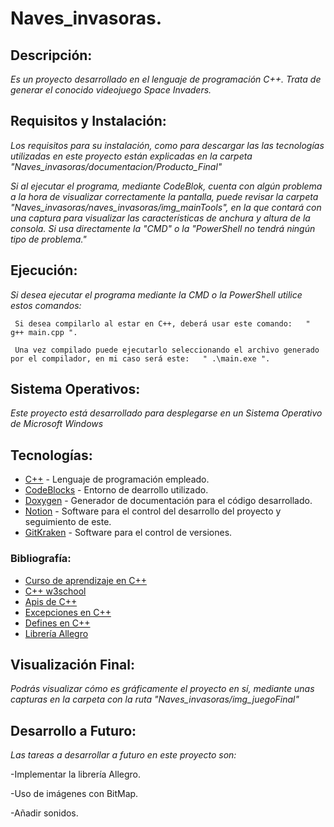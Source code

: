 # Naves_invasoras.

## Descripción:

_Es un proyecto desarrollado en el lenguaje de programación C++. Trata de generar el conocido videojuego Space Invaders._

## Requisitos y Instalación:

_Los requisitos para su instalación, como para descargar las las tecnologías utilizadas en este proyecto están explicadas en la carpeta "Naves_invasoras/documentacion/Producto_Final"_

_Si al ejecutar el programa, mediante CodeBlok, cuenta con algún problema a la hora de visualizar correctamente la pantalla, puede revisar la carpeta "Naves_invasoras/naves_invasoras/img_mainTools", en la que contará con una captura para visualizar las características de anchura y altura de la consola. Si usa directamente la "CMD" o la "PowerShell no tendrá ningún tipo de problema."_

## Ejecución:

_Si desea ejecutar el programa mediante la CMD o la PowerShell utilice estos comandos:_

```
 Si desea compilarlo al estar en C++, deberá usar este comando:   " g++ main.cpp ".
```

```
 Una vez compilado puede ejecutarlo seleccionando el archivo generado por el compilador, en mi caso será este:   " .\main.exe ".
```

## Sistema Operativos:

_Este proyecto está desarrollado para desplegarse en un Sistema Operativo de Microsoft Windows_


## Tecnologías:

* [C++](https://www.cplusplus.com/) - Lenguaje de programación empleado.
* [CodeBlocks](http://www.codeblocks.org/) - Entorno de dearrollo utilizado. 
* [Doxygen](https://www.doxygen.nl/index.html) - Generador de documentación para el código desarrollado.
* [Notion](https://www.notion.so) - Software para el control del desarrollo del proyecto y seguimiento de este.
* [GitKraken](www.gitkraken.com) - Software para el control de versiones.

### Bibliografía:

- [Curso de aprendizaje en C++](https://www.youtube.com/watch?v=dJzLmjSJc2c&feature=youtu.be&ab_channel=Programaci%C3%B3nATS)
- [C++ w3school](https://www.w3schools.com/cpp/)
- [Apis de C++](http://conclase.net/winapi)
- [Excepciones en C++](https://en.cppreference.com/w/cpp/error/exception)
- [Defines en C++](https://docs.microsoft.com/es-es/cpp/preprocessor/hash-define-directive-c-cpp?view=msvc-160&viewFallbackFrom=vs-2019)
- [Librería Allegro](https://liballeg.org/)

## Visualización Final:

_Podrás visualizar cómo es gráficamente el proyecto en sí, mediante unas capturas en la carpeta con la ruta "Naves_invasoras/img_juegoFinal"_

## Desarrollo a Futuro:

_Las tareas a desarrollar a futuro en este proyecto son:_

  -Implementar la librería Allegro.
 
  -Uso de imágenes con BitMap.
  
  -Añadir sonidos.
  
